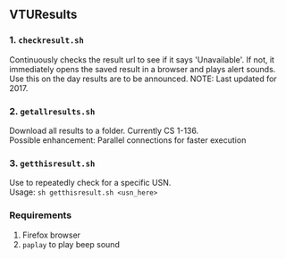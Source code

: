 ## VTUResults

### 1. ```checkresult.sh```
Continuously checks the result url to see if it says 'Unavailable'. If not, it immediately opens the saved result in a browser and plays alert sounds. Use this on the day results are to be announced. NOTE: Last updated for 2017.

### 2. ```getallresults.sh```
Download all results to a folder. Currently CS 1-136.  
Possible enhancement: Parallel connections for faster execution

### 3. ```getthisresult.sh```
Use to repeatedly check for a specific USN.  
Usage: ```sh getthisresult.sh <usn_here>```

### Requirements
1. Firefox browser
2. ```paplay``` to play beep sound
